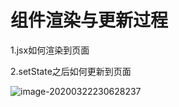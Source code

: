 # 组件渲染与更新过程

1.jsx如何渲染到页面



2.setState之后如何更新到页面



![image-20200322230628237](/Users/lovewcc/Documents/07_前端学习/React/image-20200322230628237.png)